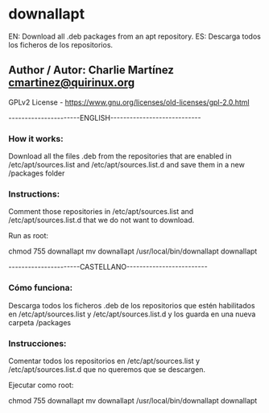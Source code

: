
# downallapt

EN: Download all .deb packages from an apt repository.
ES: Descarga todos los ficheros de los repositorios.

## Author / Autor: Charlie Martínez <cmartinez@quirinux.org>
GPLv2 License - https://www.gnu.org/licenses/old-licenses/gpl-2.0.html

----------------------ENGLISH----------------------------

### How it works:

Download all the files .deb from the repositories
that are enabled in /etc/apt/sources.list and /etc/apt/sources.list.d
and save them in a new /packages folder

### Instructions:

Comment those repositories in /etc/apt/sources.list and /etc/apt/sources.list.d that we do not want to download.

Run as root:

chmod 755 downallapt
mv downallapt /usr/local/bin/downallapt
downallapt

----------------------CASTELLANO-------------------------

### Cómo funciona:

Descarga todos los ficheros .deb de los repositorios
que estén habilitados en /etc/apt/sources.list y /etc/apt/sources.list.d
y los guarda en una nueva carpeta /packages

### Instrucciones:

Comentar todos los repositorios en /etc/apt/sources.list y /etc/apt/sources.list.d que no queremos que se descargen. 

Ejecutar como root:

chmod 755 downallapt
mv downallapt /usr/local/bin/downallapt
downallapt
